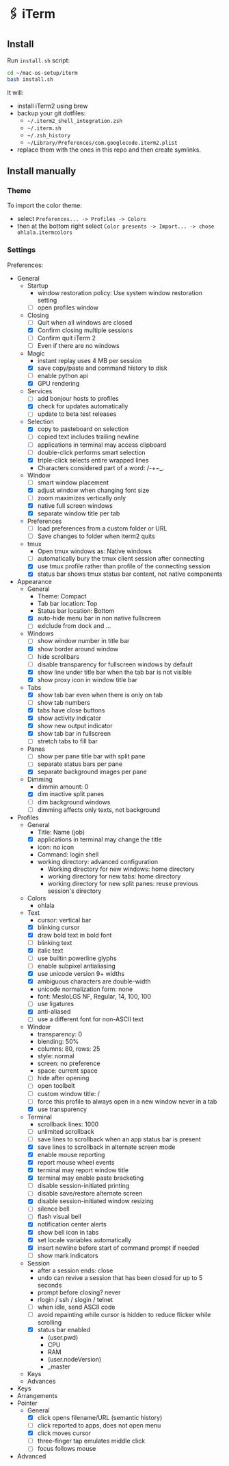 # 🖇 iTerm

## Install

Run `install.sh` script:

```bash
cd ~/mac-os-setup/iterm
bash install.sh
```

It will:

- install iTerm2 using brew
- backup your git dotfiles:
  - `~/.iterm2_shell_integration.zsh`
  - `~/.iterm.sh`
  - `~/.zsh_history`
  - `~/Library/Preferences/com.googlecode.iterm2.plist`
- replace them with the ones in this repo and then create symlinks.

## Install manually

### Theme

To import the color theme:

- select `Preferences... -> Profiles -> Colors`
- then at the bottom right select `Color presents -> Import... -> chose ohlala.itermcolors`

### Settings

Preferences:

- General
  - Startup
    - window restoration policy: Use system window restoration setting
    - [ ] open profiles window
  - Closing
    - [ ] Quit when all windows are closed
    - [x] Confirm closing multiple sessions
    - [ ] Confirm quit iTerm 2
    - [ ] Even if there are no windows
  - Magic
    - instant replay uses 4 MB per session
    - [x] save copy/paste and command history to disk
    - [ ] enable python api
    - [x] GPU rendering
  - Services
    - [ ] add bonjour hosts to profiles
    - [x] check for updates automatically
    - [ ] update to beta test releases
  - Selection
    - [x] copy to pasteboard on selection
    - [ ] copied text includes trailing newline
    - [ ] applications in terminal may access clipboard
    - [ ] double-click performs smart selection
    - [x] triple-click selects entire wrapped lines
    - Characters considered part of a word: /-+\~\_.
  - Window
    - [ ] smart window placement
    - [x] adjust window when changing font size
    - [ ] zoom maximizes vertically only
    - [x] native full screen windows
    - [x] separate window title per tab
  - Preferences
    - [ ] load preferences from a custom folder or URL
    - [ ] Save changes to folder when iterm2 quits
  - tmux
    - Open tmux windows as: Native windows
    - [ ] automatically bury the tmux client session after connecting
    - [x] use tmux profile rather than profile of the connecting session
    - [x] status bar shows tmux status bar content, not native components
- Appearance
  - General
    - Theme: Compact
    - Tab bar location: Top
    - Status bar location: Bottom
    - [x] auto-hide menu bar in non native fullscreen
    - [ ] exlclude from dock and ...
  - Windows
    - [ ] show window number in title bar
    - [x] show border around window
    - [ ] hide scrollbars
    - [ ] disable transparency for fullscreen windows by default
    - [x] show line under title bar when the tab bar is not visible
    - [x] show proxy icon in window title bar
  - Tabs
    - [x] show tab bar even when there is only on tab
    - [ ] show tab numbers
    - [x] tabs have close buttons
    - [x] show activity indicator
    - [x] show new output indicator
    - [x] show tab bar in fullscreen
    - [ ] stretch tabs to fill bar
  - Panes
    - [ ] show per pane title bar with split pane
    - [ ] separate status bars per pane
    - [x] separate background images per pane
  - Dimming
    - dimmin amount: 0
    - [x] dim inactive split panes
    - [ ] dim background windows
    - [ ] dimming affects only texts, not background
- Profiles
  - General
    - Title: Name (job)
    - [x] applications in terminal may change the title
    - icon: no icon
    - Command: login shell
    - working directory: advanced configuration
      - Working directory for new windows: home directory
      - working directory for new tabs: home directory
      - working directory for new split panes: reuse previous session's directory
  - Colors
    - ohlala
  - Text
    - cursor: vertical bar
    - [x] blinking cursor
    - [x] draw bold text in bold font
    - [ ] blinking text
    - [x] italic text
    - [ ] use builtin powerline glyphs
    - [ ] enable subpixel antialiasing
    - [x] use unicode version 9+ widths
    - [x] ambiguous characters are double-width
    - unicode normalization form: none
    - font: MesloLGS NF, Regular, 14, 100, 100
    - [ ] use ligatures
    - [x] anti-aliased
    - [ ] use a different font for non-ASCII text
  - Window
    - transparency: 0
    - blending: 50%
    - columns: 80, rows: 25
    - style: normal
    - screen: no preference
    - space: current space
    - [ ] hide after opening
    - [ ] open toolbelt
    - [ ] custom window title: /
    - [ ] force this profile to always open in a new window never in a tab
    - [x] use transparency
  - Terminal
    - scrollback lines: 1000
    - [ ] unlimited scrollback
    - [ ] save lines to scrollback when an app status bar is present
    - [x] save lines to scrollback in alternate screen mode
    - [x] enable mouse reporting
    - [x] report mouse wheel events
    - [x] terminal may report window title
    - [x] terminal may enable paste bracketing
    - [ ] disable session-initiated printing
    - [ ] disable save/restore alternate screen
    - [x] disable session-initiated window resizing
    - [ ] silence bell
    - [ ] flash visual bell
    - [x] notification center alerts
    - [x] show bell icon in tabs
    - [x] set locale variables automatically
    - [x] insert newline before start of command prompt if needed
    - [ ] show mark indicators
  - Session
    - after a session ends: close
    - undo can revive a session that has been closed for up to 5 seconds
    - prompt before closing? never
    - rlogin / ssh / slogin / telnet
    - [ ] when idle, send ASCII code
    - [ ] avoid repainting while cursor is hidden to reduce flicker while scrolling
    - [x] status bar enabled
      - \(user.pwd)
      - CPU
      - RAM
      - \(user.nodeVersion)
      - \_master
  - Keys
  - Advances
- Keys
- Arrangements
- Pointer
  - General
    - [x] click opens filename/URL (semantic history)
    - [ ] click reported to apps, does not open menu
    - [x] click moves cursor
    - [ ] three-finger tap emulates middle click
    - [ ] focus follows mouse
- Advanced
